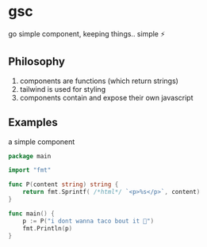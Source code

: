 # gsc

go simple component, keeping things.. simple ⚡

## Philosophy

1. components are functions (which return strings)
2. tailwind is used for styling
3. components contain and expose their own javascript


## Examples

a simple component
```go
package main

import "fmt"

func P(content string) string {
	return fmt.Sprintf( /*html*/ `<p>%s</p>`, content)
}

func main() {
    p := P("i dont wanna taco bout it 🌮")
    fmt.Println(p)
}
```